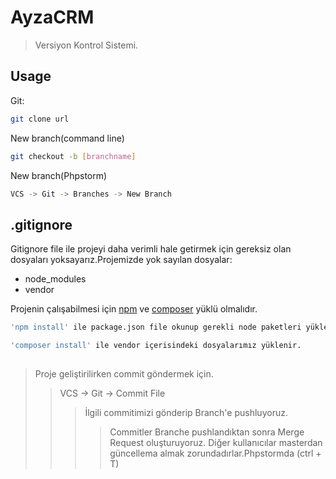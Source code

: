# AyzaCRM
> Versiyon Kontrol Sistemi.







## Usage

Git:

```sh
git clone url
```
New branch(command line)
```sh
git checkout -b [branchname] 
```
New branch(Phpstorm)
```sh
VCS -> Git -> Branches -> New Branch 
```
## 

## .gitignore

Gitignore file ile projeyi daha verimli hale getirmek için gereksiz olan dosyaları yoksayarız.Projemizde yok sayılan dosyalar:

+ node_modules
+ vendor

Projenin çalışabilmesi için [npm]((https://nodejs.org/en/download/)) ve [composer](https://getcomposer.org/download/) yüklü olmalıdır.
```sh
'npm install' ile package.json file okunup gerekli node paketleri yüklenir.
```
```sh
'composer install' ile vendor içerisindeki dosyalarımız yüklenir.
```
##

> Proje geliştirilirken commit göndermek için.
>>  VCS -> Git -> Commit File
> > > İlgili commitimizi gönderip Branch'e pushluyoruz.
> > > > Commitler Branche  pushlandıktan sonra Merge Request oluşturuyoruz.
> > > > Diğer kullanıcılar masterdan güncellema almak zorundadırlar.Phpstormda (ctrl + T)



 



